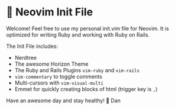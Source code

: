 # 💾 Neovim Init File

Welcome! Feel free to use my personal init.vim file for Neovim. It is optimized for writing Ruby and working with Ruby on Rails.

The Init File includes:
- Nerdtree
- The awesome Horizon Theme
- The Ruby and Rails Plugins `vim-ruby` and `vim-rails`
- `vim-commentary` to toggle comments
- Multi-cursors with `vim-visual-multi`
- Emmet for quickly creating blocks of html (trigger key is `,`)

Have an awesome day and stay healthy! 🙏
Dan
